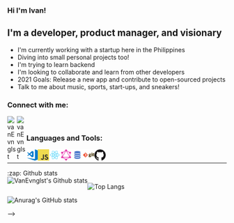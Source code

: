 ### Hi I'm Ivan! 

## I'm a developer, product manager, and visionary
- I'm currently working with a startup here in the Philippines
- Diving into small personal projects too!
- I'm trying to learn backend
- I'm looking to collaborate and learn from other developers
- 2021 Goals: Release a new app and contribute to open-sourced projects
- Talk to me about music, sports, start-ups, and sneakers!

### Connect with me: 

[<img align="left" alt="vanEvnglst" width="22px" src="https://cdn.jsdelivr.net/npm/simple-icons@v3/icons/linkedin.svg" />][linkedin]
[<img align="left" alt="vanEvnglst" width="22px" src="https://cdn.jsdelivr.net/npm/simple-icons@v3/icons/instagram.svg" />][instagram]


<br />

### Languages and Tools:
<img align="left" alt="Visual Studio Code" width="26px" src="https://raw.githubusercontent.com/github/explore/80688e429a7d4ef2fca1e82350fe8e3517d3494d/topics/visual-studio-code/visual-studio-code.png" />
<img align="left" alt="JavaScript" width="26px" src="https://raw.githubusercontent.com/github/explore/80688e429a7d4ef2fca1e82350fe8e3517d3494d/topics/javascript/javascript.png" />
<img align="left" alt="React" width="26px" src="https://raw.githubusercontent.com/github/explore/80688e429a7d4ef2fca1e82350fe8e3517d3494d/topics/react/react.png" />
<img align="left" alt="GraphQL" width="26px" src="https://raw.githubusercontent.com/github/explore/80688e429a7d4ef2fca1e82350fe8e3517d3494d/topics/graphql/graphql.png" />
<img align="left" alt="SQL" width="26px" src="https://raw.githubusercontent.com/github/explore/80688e429a7d4ef2fca1e82350fe8e3517d3494d/topics/sql/sql.png" />
<img align="left" alt="Git" width="26px" src="https://raw.githubusercontent.com/github/explore/80688e429a7d4ef2fca1e82350fe8e3517d3494d/topics/git/git.png" />
<img align="left" alt="Github" width="26px" src="https://raw.githubusercontent.com/github/explore/78df643247d429f6cc873026c0622819ad797942/topics/github/github.png" />

<br />

---

<summary>:zap: Github stats </summary>
<img align="left" alt="VanEvnglst's Github stats" src="https://github-readme-stats.vercel.app/api?username=VanEvnglst&show_icons=true&hide_border=true&count_private=true&theme=tokyonight" />

![Top Langs](https://github-readme-stats.vercel.app/api/top-langs/?username=VanEvnglst&layout=compact)

![Anurag's GitHub stats](https://github-readme-stats.vercel.app/api?username=anuraghazra&theme=dark&show_icons=true)

<!-- <details>
  <summary>:zap: Recent Github Activity </summary>
  <!--START_SECTION: activity -->
  
<!-- </details> --> -->

[linkedin]: https://www.linkedin.com/in/ivan-darren-evangelista-739405115/
[instagram]: https://www.instagram.com/_vanevangelista
